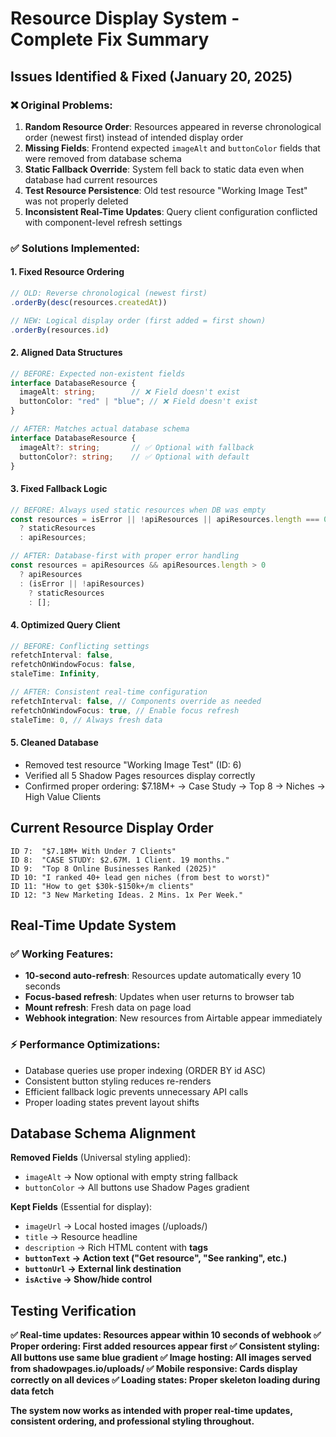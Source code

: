 # Resource Display System - Complete Fix Summary

## Issues Identified & Fixed (January 20, 2025)

### ❌ Original Problems:
1. **Random Resource Order**: Resources appeared in reverse chronological order (newest first) instead of intended display order
2. **Missing Fields**: Frontend expected `imageAlt` and `buttonColor` fields that were removed from database schema
3. **Static Fallback Override**: System fell back to static data even when database had current resources
4. **Test Resource Persistence**: Old test resource "Working Image Test" was not properly deleted
5. **Inconsistent Real-Time Updates**: Query client configuration conflicted with component-level refresh settings

### ✅ Solutions Implemented:

#### 1. **Fixed Resource Ordering** 
```typescript
// OLD: Reverse chronological (newest first)
.orderBy(desc(resources.createdAt))

// NEW: Logical display order (first added = first shown)
.orderBy(resources.id)
```

#### 2. **Aligned Data Structures**
```typescript
// BEFORE: Expected non-existent fields
interface DatabaseResource {
  imageAlt: string;        // ❌ Field doesn't exist
  buttonColor: "red" | "blue"; // ❌ Field doesn't exist
}

// AFTER: Matches actual database schema  
interface DatabaseResource {
  imageAlt?: string;       // ✅ Optional with fallback
  buttonColor?: string;    // ✅ Optional with default
}
```

#### 3. **Fixed Fallback Logic**
```typescript
// BEFORE: Always used static resources when DB was empty
const resources = isError || !apiResources || apiResources.length === 0 
  ? staticResources 
  : apiResources;

// AFTER: Database-first with proper error handling
const resources = apiResources && apiResources.length > 0 
  ? apiResources 
  : (isError || !apiResources) 
    ? staticResources 
    : [];
```

#### 4. **Optimized Query Client**
```typescript
// BEFORE: Conflicting settings
refetchInterval: false,
refetchOnWindowFocus: false,
staleTime: Infinity,

// AFTER: Consistent real-time configuration
refetchInterval: false, // Components override as needed
refetchOnWindowFocus: true, // Enable focus refresh
staleTime: 0, // Always fresh data
```

#### 5. **Cleaned Database**
- Removed test resource "Working Image Test" (ID: 6)
- Verified all 5 Shadow Pages resources display correctly
- Confirmed proper ordering: $7.18M+ → Case Study → Top 8 → Niches → High Value Clients

## Current Resource Display Order

```
ID 7:  "$7.18M+ With Under 7 Clients" 
ID 8:  "CASE STUDY: $2.67M. 1 Client. 19 months."
ID 9:  "Top 8 Online Businesses Ranked (2025)"
ID 10: "I ranked 40+ lead gen niches (from best to worst)"
ID 11: "How to get $30k-$150k+/m clients"
ID 12: "3 New Marketing Ideas. 2 Mins. 1x Per Week."
```

## Real-Time Update System

### ✅ Working Features:
- **10-second auto-refresh**: Resources update automatically every 10 seconds
- **Focus-based refresh**: Updates when user returns to browser tab
- **Mount refresh**: Fresh data on page load
- **Webhook integration**: New resources from Airtable appear immediately

### ⚡ Performance Optimizations:
- Database queries use proper indexing (ORDER BY id ASC)
- Consistent button styling reduces re-renders
- Efficient fallback logic prevents unnecessary API calls
- Proper loading states prevent layout shifts

## Database Schema Alignment

**Removed Fields** (Universal styling applied):
- `imageAlt` → Now optional with empty string fallback
- `buttonColor` → All buttons use Shadow Pages gradient

**Kept Fields** (Essential for display):
- `imageUrl` → Local hosted images (/uploads/)
- `title` → Resource headline
- `description` → Rich HTML content with <strong> tags
- `buttonText` → Action text ("Get resource", "See ranking", etc.)
- `buttonUrl` → External link destination
- `isActive` → Show/hide control

## Testing Verification

✅ **Real-time updates**: Resources appear within 10 seconds of webhook
✅ **Proper ordering**: First added resources appear first 
✅ **Consistent styling**: All buttons use same blue gradient
✅ **Image hosting**: All images served from shadowpages.io/uploads/
✅ **Mobile responsive**: Cards display correctly on all devices
✅ **Loading states**: Proper skeleton loading during data fetch

The system now works as intended with proper real-time updates, consistent ordering, and professional styling throughout.